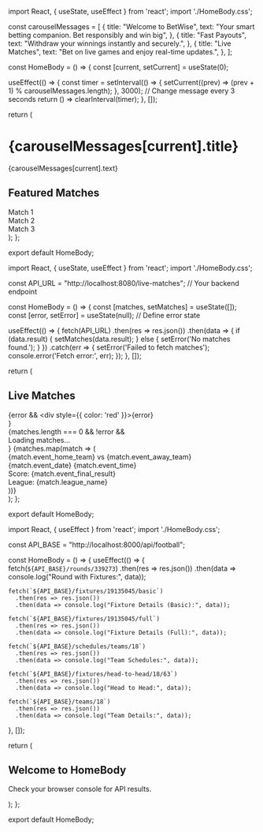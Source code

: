

import React, { useState, useEffect } from 'react';
import './HomeBody.css';



const carouselMessages = [
  {
    title: "Welcome to BetWise",
    text: "Your smart betting companion. Bet responsibly and win big",
  },
  {
    title: "Fast Payouts",
    text: "Withdraw your winnings instantly and securely.",
  },
  {
    title: "Live Matches",
    text: "Bet on live games and enjoy real-time updates.",
  },
];

const HomeBody = () => {
  const [current, setCurrent] = useState(0);

  useEffect(() => {
    const timer = setInterval(() => {
      setCurrent((prev) => (prev + 1) % carouselMessages.length);
    }, 3000); // Change message every 3 seconds
    return () => clearInterval(timer);
  }, []);

  return (
    <div className="home-body">
      <div className="welcome-carousel">
        <h1>{carouselMessages[current].title}</h1>
        <p>{carouselMessages[current].text}</p>
      </div>
      <div className="featured-matches">
        <h2>Featured Matches</h2>
        <div className="matches-list">
          <div className="match-card">Match 1</div>
          <div className="match-card">Match 2</div>
          <div className="match-card">Match 3</div>
        </div>
      </div>
    </div>
  );
};

export default HomeBody;



import React, { useState, useEffect } from 'react';
import './HomeBody.css';


const API_URL = "http://localhost:8080/live-matches"; // Your backend endpoint

const HomeBody = () => {
  const [matches, setMatches] = useState([]);
  const [error, setError] = useState(null); // Define error state

  useEffect(() => {
    fetch(API_URL)
      .then(res => res.json())
      .then(data => {
        if (data.result) {
          setMatches(data.result);
        } else {
          setError('No matches found.');
        }
      })
      .catch(err => {
        setError('Failed to fetch matches');
        console.error('Fetch error:', err);
      });
  }, []);

  return (
    <div>
      <h2>Live Matches</h2>
      {error && <div style={{ color: 'red' }}>{error}</div>}
      <div>
        {matches.length === 0 && !error && <div>Loading matches...</div>}
        {matches.map(match => (
          <div key={match.event_key}>
            <div>{match.event_home_team} vs {match.event_away_team}</div>
            <div>{match.event_date} {match.event_time}</div>
            <div>Score: {match.event_final_result}</div>
            <div>League: {match.league_name}</div>
          </div>
        ))}
      </div>
    </div>
  );
};

export default HomeBody;

import React, {  useEffect } from 'react';
import './HomeBody.css';


const API_BASE = "http://localhost:8000/api/football";

const HomeBody = () => {
  useEffect(() => {
    fetch(`${API_BASE}/rounds/339273`)
      .then(res => res.json())
      .then(data => console.log("Round with Fixtures:", data));

    fetch(`${API_BASE}/fixtures/19135045/basic`)
      .then(res => res.json())
      .then(data => console.log("Fixture Details (Basic):", data));

    fetch(`${API_BASE}/fixtures/19135045/full`)
      .then(res => res.json())
      .then(data => console.log("Fixture Details (Full):", data));

    fetch(`${API_BASE}/schedules/teams/18`)
      .then(res => res.json())
      .then(data => console.log("Team Schedules:", data));

    fetch(`${API_BASE}/fixtures/head-to-head/18/63`)
      .then(res => res.json())
      .then(data => console.log("Head to Head:", data));

    fetch(`${API_BASE}/teams/18`)
      .then(res => res.json())
      .then(data => console.log("Team Details:", data));
  }, []);

  return (
    <div>
      <h2>Welcome to HomeBody</h2>
      <p>Check your browser console for API results.</p>
    </div>
  );
};

export default HomeBody;